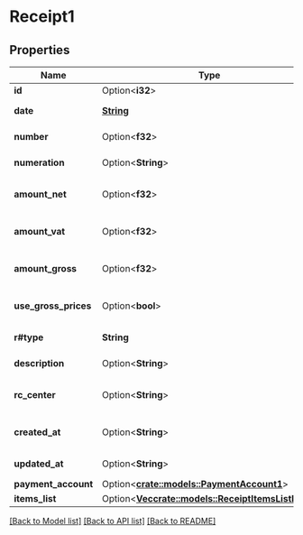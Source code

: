 # Receipt1

## Properties

Name | Type | Description | Notes
------------ | ------------- | ------------- | -------------
**id** | Option<**i32**> | Receipt id | [optional]
**date** | [**String**](string.md) | Receipt date | 
**number** | Option<**f32**> | Receipt number | [optional]
**numeration** | Option<**String**> | Receipt numeration | [optional]
**amount_net** | Option<**f32**> | Receipt total net amount | [optional]
**amount_vat** | Option<**f32**> | Receipt total vat amount | [optional]
**amount_gross** | Option<**f32**> | Receipt total gross amount | [optional]
**use_gross_prices** | Option<**bool**> | Receipt uses gross prices | [optional][default to false]
**r#type** | **String** | Receipt type | 
**description** | Option<**String**> | Receipt description | [optional]
**rc_center** | Option<**String**> | Receipt revenue center | [optional]
**created_at** | Option<**String**> | Receipt creation date | [optional]
**updated_at** | Option<**String**> | Receipt last update date | [optional]
**payment_account** | Option<[**crate::models::PaymentAccount1**](PaymentAccount_1.md)> |  | 
**items_list** | Option<[**Vec<crate::models::ReceiptItemsListItem>**](ReceiptItemsListItem.md)> |  | [optional]

[[Back to Model list]](../README.md#documentation-for-models) [[Back to API list]](../README.md#documentation-for-api-endpoints) [[Back to README]](../README.md)


